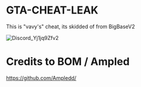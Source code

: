 # GTA-CHEAT-LEAK
This is "vavy's" cheat, its skidded of from BigBaseV2

![Discord_Yj1jq9Zfv2](https://user-images.githubusercontent.com/47867642/211215257-158d13f9-ad47-417e-9622-e36452d68ed3.png)

# Credits to BOM / Ampled

https://github.com/Ampledd/
